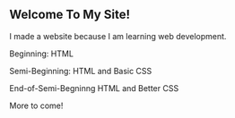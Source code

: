 ## Welcome To My Site!

I made a website because I am learning web development.

Beginning:
HTML

Semi-Beginning:
HTML and Basic CSS

End-of-Semi-Begninng
HTML and Better CSS

More to come!
